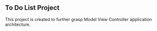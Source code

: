 ## To Do List Project
This project is created to further grasp Model View Controller application architecture.